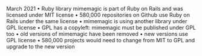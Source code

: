 March 2021
•
Ruby library mimemagic is part of Ruby on Rails and was licensed under MIT license
•
580,000 repositories on Github use Ruby on Rails under the same license
•
mimemagic is using another library under GPL license
•
GPL has a copyleft: mimemagic must be published under GPL too
•
old versions of mimemagic have been removed
•
new versions use GPL license
•
580,000 projects would need to change from MIT to GPL and upgrade to the new version